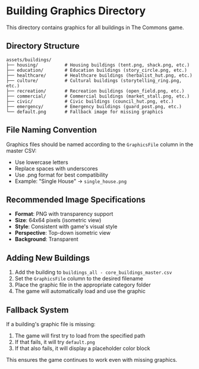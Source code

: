 # Building Graphics Directory

This directory contains graphics for all buildings in The Commons game.

## Directory Structure

```
assets/buildings/
├── housing/          # Housing buildings (tent.png, shack.png, etc.)
├── education/        # Education buildings (story_circle.png, etc.)
├── healthcare/       # Healthcare buildings (herbalist_hut.png, etc.)
├── culture/          # Cultural buildings (storytelling_ring.png, etc.)
├── recreation/       # Recreation buildings (open_field.png, etc.)
├── commercial/       # Commercial buildings (market_stall.png, etc.)
├── civic/            # Civic buildings (council_hut.png, etc.)
├── emergency/        # Emergency buildings (guard_post.png, etc.)
└── default.png       # Fallback image for missing graphics
```

## File Naming Convention

Graphics files should be named according to the `GraphicsFile` column in the master CSV:
- Use lowercase letters
- Replace spaces with underscores
- Use .png format for best compatibility
- Example: "Single House" → `single_house.png`

## Recommended Image Specifications

- **Format**: PNG with transparency support
- **Size**: 64x64 pixels (isometric view)
- **Style**: Consistent with game's visual style
- **Perspective**: Top-down isometric view
- **Background**: Transparent

## Adding New Buildings

1. Add the building to `buildings_all - core_buildings_master.csv`
2. Set the `GraphicsFile` column to the desired filename
3. Place the graphic file in the appropriate category folder
4. The game will automatically load and use the graphic

## Fallback System

If a building's graphic file is missing:
1. The game will first try to load from the specified path
2. If that fails, it will try `default.png`
3. If that also fails, it will display a placeholder color block

This ensures the game continues to work even with missing graphics.